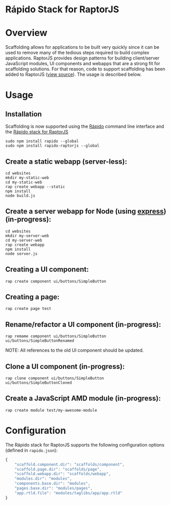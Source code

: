 Rápido Stack for RaptorJS
=========================

# Overview
Scaffolding allows for applications to be built very quickly since it can be 
used to remove many of the tedious steps required to build complex applications.
RaptorJS provides design patterns for building client/server JavaScript modules, 
UI components and webapps that are a strong fit for scaffolding solutions. 
For that reason, code to support scaffolding has been added to 
RaptorJS ([view source](https://github.com/raptorjs/raptorjs/tree/master/tools/raptor-cli)). 
The usage is described below.

# Usage

## Installation
Scaffolding is now supported using the [Rápido](https://github.com/raptorjs/rapido) command line interface and the [Rápido stack for RaptorJS](https://github.com/raptorjs/rapido-raptorjs)
```shell
sudo npm install rapido --global
sudo npm install rapido-raptorjs --global
```

## Create a static webapp (server-less):
```shell
cd websites
mkdir my-static-web
cd my-static-web
rap create webapp --static
npm install
node build.js
```

## Create a server webapp for Node (using [express](http://expressjs.com)) (in-progress):
```shell
cd websites
mkdir my-server-web
cd my-server-web
rap create webapp
npm install
node server.js
```

## Creating a UI component:
```shell
rap create component ui/buttons/SimpleButton
```

## Creating a page:
```shell
rap create page test
```

## Rename/refactor a UI component (in-progress):
```shell
rap remame component ui/buttons/SimpleButton ui/buttons/SimpleButtonRenamed
```
NOTE: All references to the old UI component should be updated.

## Clone a UI component (in-progress):
```shell
rap clone component ui/buttons/SimpleButton ui/buttons/SimpleButtonCloned
```

## Create a JavaScript AMD module (in-progress):
```shell
rap create module test/my-awesome-module
```

# Configuration
The Rápido stack for RaptorJS supports the following configuration options (defined in `rapido.json`):
```javascript
{
    "scaffold.component.dir": "scaffolds/component",
    "scaffold.page.dir": "scaffolds/page",
    "scaffold.webapp.dir": "scaffolds/webapp",
    "modules.dir": "modules",
    "components.base.dir": "modules",
    "pages.base.dir": "modules/pages",
    "app.rtld.file": "modules/taglibs/app/app.rtld"
}
```
